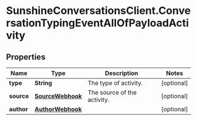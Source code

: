 # SunshineConversationsClient.ConversationTypingEventAllOfPayloadActivity

## Properties

Name | Type | Description | Notes
------------ | ------------- | ------------- | -------------
**type** | **String** | The type of activity. | [optional] 
**source** | [**SourceWebhook**](SourceWebhook.md) | The source of the activity. | [optional] 
**author** | [**AuthorWebhook**](AuthorWebhook.md) |  | [optional] 


